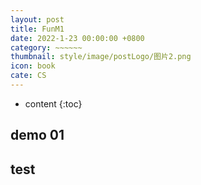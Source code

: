 ```yaml
---
layout: post
title: FunM1
date: 2022-1-23 00:00:00 +0800
category: ~~~~~~
thumbnail: style/image/postLogo/图片2.png
icon: book
cate: CS
---
```



* content
{:toc}

## demo 01

<div id="canva_container" style="width:100%;"></div>
<!-- <script src="../jsfun/ploter.js"></script> -->
<script src="{{ '/jsfun/ideaSampler.js' | prepend: site.baseurl    }}   "></script>
<script>
// add_game_canvas_to_container("canva_container")
get_element_table( "{{ '/jsfun/idea_element.md' | prepend: site.baseurl    }}   " )
</script>



## test

